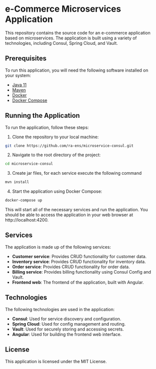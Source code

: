 # e-Commerce Microservices Application

This repository contains the source code for an e-commerce application based on microservices. The application is built using a variety of technologies, including Consul, Spring Cloud, and Vault.

## Prerequisites

To run this application, you will need the following software installed on your system:

- [Java 11](https://openjdk.java.net/install/)
- [Maven](https://maven.apache.org/install.html)
- [Docker](https://docs.docker.com/get-docker/)
- [Docker Compose](https://docs.docker.com/compose/install/)

## Running the Application

To run the application, follow these steps:

1. Clone the repository to your local machine:

```bash
git clone https://github.com/ra-ens/microservice-consul.git
```

2. Navigate to the root directory of the project:

```bash
cd microservice-consul
```

3. Create jar files, for each service execute the following command
```bash
mvn install
```

4. Start the application using Docker Compose:

```bash
docker-compose up
```

This will start all of the necessary services and run the application. 
You should be able to access the application in your web browser at http://localhost:4200.

## Services
The application is made up of the following services:

- **Customer service**: Provides CRUD functionality for customer data.
- **Inventory service**: Provides CRUD functionality for inventory data.
- **Order service**: Provides CRUD functionality for order data.
- **Billing service**: Provides billing functionality using Consul Config and Vault.
- **Frontend web**: The frontend of the application, built with Angular.

## Technologies
The following technologies are used in the application:

- **Consul**: Used for service discovery and configuration.
- **Spring Cloud**: Used for config management and routing.
- **Vault**: Used for securely storing and accessing secrets.
- **Angular**: Used for building the frontend web interface.

## License
This application is licensed under the MIT License.
